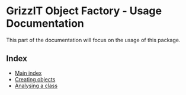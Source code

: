 # GrizzIT Object Factory - Usage Documentation

This part of the documentation will focus on the usage of this package.

## Index

- [Main index](../index.md)
- [Creating objects](creating-objects.md)
- [Analysing a class](analysing-a-class.md)
